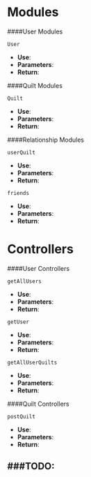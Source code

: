 # Modules #

####User Modules

`User`

* **Use**:
* **Parameters**:
* **Return**:

####Quilt Modules

`Quilt`

* **Use**:
* **Parameters**:
* **Return**:

####Relationship Modules

`userQuilt`

* **Use**:
* **Parameters**:
* **Return**:

`friends`

* **Use**:
* **Parameters**:
* **Return**:

# Controllers #

####User Controllers

`getAllUsers`

* **Use**:
* **Parameters**:
* **Return**:

`getUser`

* **Use**:
* **Parameters**:
* **Return**:

`getAllUserQuilts`

* **Use**:
* **Parameters**:
* **Return**:

####Quilt Controllers

`postQuilt`

* **Use**:
* **Parameters**:
* **Return**:

###TODO:
-----------------------------
